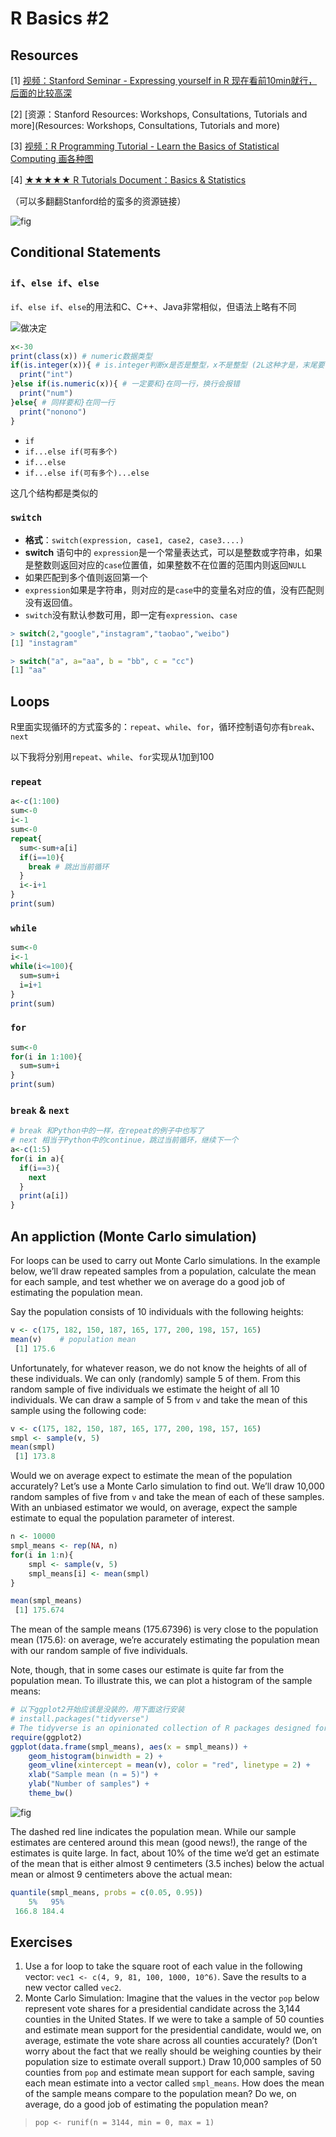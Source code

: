 # R Basics #2

## Resources

[1] [视频：Stanford Seminar - Expressing yourself in R 现在看前10min就行，后面的比较高深](https://www.youtube.com/watch?v=wki0BqlztCo)

[2] [资源：Stanford Resources: Workshops, Consultations, Tutorials and more](Resources: Workshops, Consultations, Tutorials and more)

[3] [视频：R Programming Tutorial - Learn the Basics of Statistical Computing 画各种图](https://www.youtube.com/watch?v=_V8eKsto3Ug)

[4] [★★★★★ R Tutorials Document：Basics & Statistics](https://sejdemyr.github.io/#r-tutorials)

（可以多翻翻Stanford给的蛮多的资源链接）

![fig](img/9.png)

## Conditional Statements

### `if`、`else if`、`else`

`if`、`else if`、`else`的用法和C、C++、Java非常相似，但语法上略有不同

![做决定](https://atts.w3cschool.cn/attachments/tuploads/r/r_decision_making.png)

```r
x<-30
print(class(x)) # numeric数据类型
if(is.integer(x)){ # is.integer判断x是否是整型，x不是整型 (2L这种才是，末尾要有L)
  print("int")
}else if(is.numeric(x)){ # 一定要和}在同一行，换行会报错
  print("num")
}else{ # 同样要和}在同一行
  print("nonono")
}
```

- `if`
- `if...else if(可有多个)`
- `if...else`
- `if...else if(可有多个)...else`

这几个结构都是类似的

### `switch`

- **格式**：`switch(expression, case1, case2, case3....)`
- **switch** 语句中的 `expression`是一个常量表达式，可以是整数或字符串，如果是整数则返回对应的`case`位置值，如果整数不在位置的范围内则返回`NULL`
- 如果匹配到多个值则返回第一个
- `expression`如果是字符串，则对应的是`case`中的变量名对应的值，没有匹配则没有返回值。
- `switch`没有默认参数可用，即一定有`expression`、`case`

```r
> switch(2,"google","instagram","taobao","weibo")
[1] "instagram"

> switch("a", a="aa", b = "bb", c = "cc")
[1] "aa"
```

## Loops

R里面实现循环的方式蛮多的：`repeat`、`while`、`for`，循环控制语句亦有`break`、`next`

以下我将分别用`repeat`、`while`、`for`实现从1加到100

### `repeat`

```r
a<-c(1:100)
sum<-0
i<-1
sum<-0
repeat{
  sum<-sum+a[i]
  if(i==10){
    break # 跳出当前循环
  }
  i<-i+1
}
print(sum)
```

### `while`

```r
sum<-0
i<-1
while(i<=100){
  sum=sum+i
  i=i+1
}
print(sum)
```

### `for`

```r
sum<-0
for(i in 1:100){
  sum=sum+i
}
print(sum)
```

### `break` & `next`

```r
# break 和Python中的一样，在repeat的例子中也写了
# next 相当于Python中的continue，跳过当前循环，继续下一个
a<-c(1:5)
for(i in a){
  if(i==3){
    next
  }
  print(a[i])
}
```

## An appliction (Monte Carlo simulation)

For loops can be used to carry out Monte Carlo simulations. In the  example below, we’ll draw repeated samples from a population, calculate  the mean for each sample, and test whether we on average do a good job  of estimating the population mean.

Say the population consists of 10 individuals with the following heights:

```r
v <- c(175, 182, 150, 187, 165, 177, 200, 198, 157, 165)
mean(v)    # population mean
 [1] 175.6
```

Unfortunately, for whatever reason, we do not know the heights of all of these individuals. We can only (randomly) sample 5 of them. From  this random sample of five individuals we estimate the height of all 10  individuals. We can draw a sample of 5 from `v` and take the mean of this sample using the following code:

```r
v <- c(175, 182, 150, 187, 165, 177, 200, 198, 157, 165)
smpl <- sample(v, 5)
mean(smpl)
 [1] 173.8
```

Would we on average expect to estimate the mean of the population  accurately? Let’s use a Monte Carlo simulation to find out. We’ll draw  10,000 random samples of five from `v` and take the mean of  each of these samples. With an unbiased estimator we would, on average,  expect the sample estimate to equal the population parameter of  interest.

```r
n <- 10000
smpl_means <- rep(NA, n)
for(i in 1:n){
    smpl <- sample(v, 5)
    smpl_means[i] <- mean(smpl)
}

mean(smpl_means)
 [1] 175.674
```

The mean of the sample means (175.67396) is very close to the  population mean (175.6): on average, we’re accurately estimating the  population mean with our random sample of five individuals.

Note, though, that in some cases our estimate is quite far from the  population mean. To illustrate this, we can plot a histogram of the  sample means:

```r
# 以下ggplot2开始应该是没装的，用下面这行安装
# install.packages("tidyverse")
# The tidyverse is an opinionated collection of R packages designed for data science. 非常常用
require(ggplot2)
ggplot(data.frame(smpl_means), aes(x = smpl_means)) +
    geom_histogram(binwidth = 2) +
    geom_vline(xintercept = mean(v), color = "red", linetype = 2) +
    xlab("Sample mean (n = 5)") +
    ylab("Number of samples") + 
    theme_bw()
```

![fig](img/10.png)

The dashed red line indicates the population mean. While our sample  estimates are centered around this mean (good news!), the range of the  estimates is quite large. In fact, about 10% of the time we’d get an  estimate of the mean that is either almost 9 centimeters (3.5 inches)  below the actual mean or almost 9 centimeters above the actual mean:

```r
quantile(smpl_means, probs = c(0.05, 0.95))
    5%   95% 
 166.8 184.4
```

## Exercises

1. Use a for loop to take the square root of each value in the following vector: `vec1 <- c(4, 9, 81, 100, 1000, 10^6)`. Save the results to a new vector called `vec2`.
2. Monte Carlo Simulation: Imagine that the values in the vector `pop` below represent vote shares for a presidential candidate across the  3,144 counties in the United States. If we were to take a sample of 50  counties and estimate mean support for the presidential candidate, would we, on average, estimate the vote share across all counties accurately? (Don’t worry about the fact that we really should be weighing counties  by their population size to estimate overall support.) Draw 10,000  samples of 50 counties from `pop` and estimate mean support for each sample, saving each mean estimate into a vector called `smpl_means`. How does the mean of the sample means compare to the population mean?  Do we, on average, do a good job of estimating the population mean?

> `pop <- runif(n = 3144, min = 0, max = 1)`
